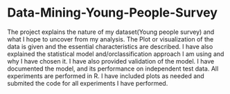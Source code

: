 # Data-Mining-Young-People-Survey

The project explains the nature of my dataset(Young people survey) and what I hope to uncover from my analysis. The Plot or visualization of the data is given and the essential characteristics are described. I have also explained the statistical model and/orclassification approach I am using and why I have chosen it. I have also provided validation of the model. I have documented the model, and its performance on independent test data.  All experiments are performed in R. I have included plots as needed and submited the code for all experiments I have performed.

